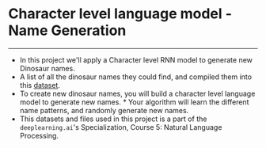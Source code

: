 # Character level language model - Name Generation

___

* In this project we'll apply a Character level RNN model to generate new Dinosaur names.
* A list of all the dinosaur names they could find, and compiled them into this [dataset](dinos.txt). 
* To create new dinosaur names, you will build a character level language model to generate new names. * Your algorithm will learn the different name patterns, and randomly generate new names.
* This datasets and files used in this project is a part of the `deeplearning.ai`'s Specialization, Course 5: Natural Language Processing.
